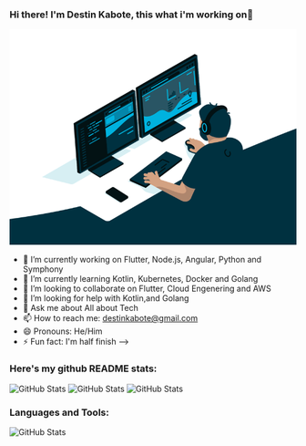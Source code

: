 
### Hi there! I'm Destin Kabote,  this what i'm working on👋
![GitHub Stats](https://raw.githubusercontent.com/rtewari056/rtewari056/master/coder.gif)
- 🔭 I’m currently working on Flutter, Node.js, Angular, Python and Symphony
- 🌱 I’m currently learning Kotlin, Kubernetes, Docker and Golang
- 👯 I’m looking to collaborate on Flutter, Cloud Engenering and AWS
- 🤔 I’m looking for help with Kotlin,and Golang
- 💬 Ask me about All about Tech
- 📫 How to reach me: destinkabote@gmail.com
- 😄 Pronouns: He/Him
- ⚡ Fun fact: I'm half finish
-->
### Here's my github README stats:

![GitHub Stats](https://github-readme-stats.vercel.app/api?username=Destin-Lupaya&theme=radical)
 ![GitHub Stats](https://github-readme-streak-stats.herokuapp.com/?user=Destin-Lupaya&theme=radical)
![GitHub Stats](https://github-profile-trophy.vercel.app/?username=Destin-Lupaya)
### Languages and Tools:
![GitHub Stats](https://github-readme-stats.vercel.app/api/top-langs/?username=Destin-Lupaya&amp;layout=compact)


